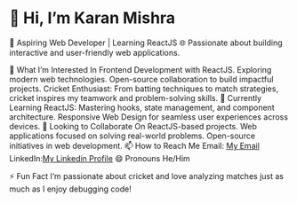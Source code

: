 # 👋 Hi, I’m Karan Mishra
🚀 Aspiring Web Developer | Learning ReactJS
🌐 Passionate about building interactive and user-friendly web applications.

👀 What I’m Interested In
Frontend Development with ReactJS.
Exploring modern web technologies.
Open-source collaboration to build impactful projects.
Cricket Enthusiast: From batting techniques to match strategies, cricket inspires my teamwork and problem-solving skills.
🌱 Currently Learning
ReactJS: Mastering hooks, state management, and component architecture.
Responsive Web Design for seamless user experiences across devices.
💞️ Looking to Collaborate On
ReactJS-based projects.
Web applications focused on solving real-world problems.
Open-source initiatives in web development.
📫 How to Reach Me
Email: [My Email](mailto:karan206245mishra@gmail.com)  
LinkedIn:[My Linkedin Profile](https://www.linkedin.com/in/karan-mishra-937140267/)
😄 Pronouns
He/Him

⚡ Fun Fact
I’m passionate about cricket and love analyzing matches just as much as I enjoy debugging code!

